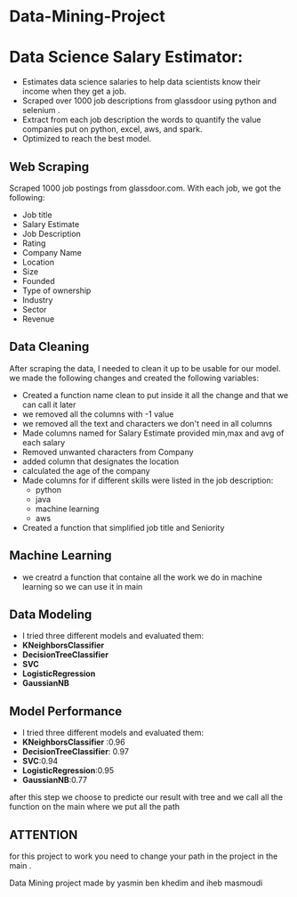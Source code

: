 # Data-Mining-Project
# Data Science Salary Estimator:
* Estimates data science salaries to help data scientists know their income when they get a job.
* Scraped over 1000 job descriptions from glassdoor using python and selenium .
* Extract from each job description the words to quantify the value companies put on python, excel, aws, and spark. 
* Optimized to reach the best model. 
## Web Scraping
Scraped 1000 job postings from glassdoor.com. With each job, we got the following:
*	Job title
*	Salary Estimate
*	Job Description
*	Rating
*	Company Name
*	Location
*	Size
*	Founded
*	Type of ownership
*	Industry
*	Sector
*	Revenue
## Data Cleaning
After scraping the data, I needed to clean it up to be usable for our model. we made the following changes and created the following variables:
* Created a function name clean to put inside it all the change and that we can call it later 
* we removed all the columns with -1 value
* we removed all the text and characters we don't need in all columns
* Made columns named for Salary Estimate provided min,max and avg of each salary 
* Removed unwanted characters from Company
* added column that designates the location
* calculated the age of the company 
*	Made columns for if different skills were listed in the job description:
    * python  
    * java 
    * machine learning
    * aws
*	Created a function that simplified job title and Seniority 
## Machine Learning 
* we creatrd a function that containe all the work we do in machine learning so we can use it in main
## Data Modeling
* I tried three different models and evaluated them:
*  **KNeighborsClassifier** 
*	 **DecisionTreeClassifier**
*	 **SVC**
*	 **LogisticRegression**
*	 **GaussianNB**
## Model Performance
* I tried three different models and evaluated them:
*  **KNeighborsClassifier** :0.96
*	 **DecisionTreeClassifier**: 0.97
*	 **SVC**:0.94
*	 **LogisticRegression**:0.95
*	 **GaussianNB**:0.77

after this step we choose to predicte our result with tree and we call all the function on the main where we put all the path
## ATTENTION
for this project to work you need to change your path in the project in the main .


Data Mining project made by yasmin ben khedim and iheb masmoudi  
